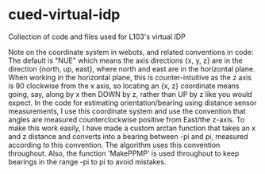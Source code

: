 # cued-virtual-idp
Collection of code and files used for L103's virtual IDP

Note on the coordinate system in webots, and related conventions in code:
  The default is "NUE" which means the axis directions {x, y, z} are in the direction {north, up, east}, where north and east are in the horizontal plane.
  When working in the  horizontal plane, this is counter-intuitive as the z axis is 90 clockwise from the x axis, so locating an {x, z} coordinate means going, say, along by x then DOWN by z, rather than UP by z like you would expect.
  In the code for estimating orientation/bearing using distance sensor measurements, I use this coordinate system and use the convention that angles are measured counterclockwise positive from East/the z-axis. To make this work easily, I have made a custom arctan function that takes an x and z distance and converts into a bearing between -pi and pi, measured according to this convention. The algorithm uses this convention throughout.
  Also, the function 'MakePPMP' is used throughout to keep bearings in the range -pi to pi to avoid mistakes.
